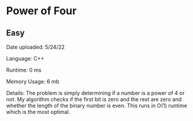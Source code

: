 
# Power of Four

## Easy

Date uploaded: 5/24/22

Language: C++

Runtime: 0 ms

Memory Usage: 6 mb

Details: The problem is simply determining if a number is a power of 4 or not. My algorithm checks if the first bit is zero and the rest are zero and whether the length of the binary number is even. This runs in O(1) runtime which is the most optimal.
